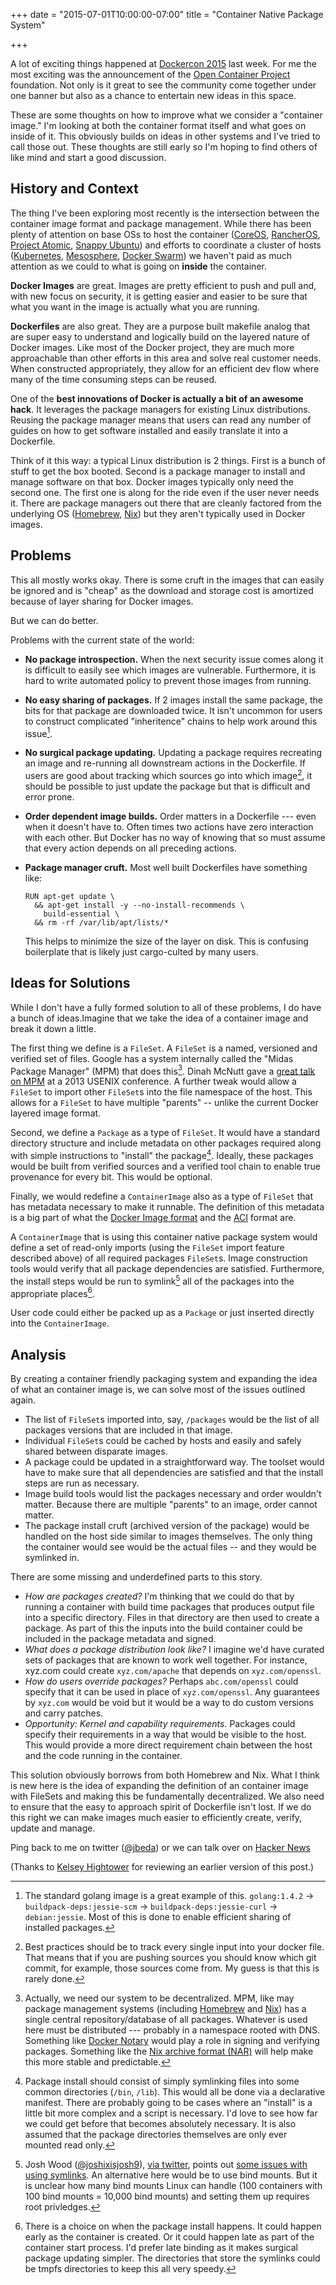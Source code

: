 +++
date = "2015-07-01T10:00:00-07:00"
title = "Container Native Package System"

+++

A lot of exciting things happened at [Dockercon 2015](http://www.dockercon.com/) last week.  For me the most exciting was the announcement of the [Open Container Project](http://opencontainers.org/) foundation.  Not only is it great to see the community come together under one banner but also as a chance to entertain new ideas in this space.

These are some thoughts on how to improve what we consider a "container image." I'm looking at both the container format itself and what goes on inside of it. This obviously builds on ideas in other systems and I've tried to call those out.  These thoughts are still early so I'm hoping to find others of like mind and start a good discussion.

## History and Context

The thing I've been exploring most recently is the intersection between the container image format and package management.  While there has been plenty of attention on base OSs to host the container ([CoreOS](https://coreos.com/products/), [RancherOS](http://rancher.com/rancher-os/), [Project Atomic](http://www.projectatomic.io/), [Snappy Ubuntu](https://developer.ubuntu.com/en/snappy/)) and efforts to coordinate a cluster of hosts ([Kubernetes](http://kubernetes.io/), [Mesosphere](https://mesosphere.com/), [Docker Swarm](https://www.docker.com/docker-swarm)) we haven't paid as much attention as we could to what is going on **inside** the container.

**Docker Images** are great. Images are pretty efficient to push and pull and, with new focus on security, it is getting easier and easier to be sure that what you want in the image is actually what you are running.

**Dockerfiles** are also great.  They are a purpose built makefile analog that are super easy to understand and logically build on the layered nature of Docker images.  Like most of the Docker project, they are much more approachable than other efforts in this area and solve real customer needs. When constructed appropriately, they allow for an efficient dev flow where many of the time consuming steps can be reused.

One of the **best innovations of Docker is actually a bit of an awesome hack**.  It leverages the package managers for existing Linux distributions.  Reusing the package manager means that users can read any number of guides on how to get software installed and easily translate it into a Dockerfile.

Think of it this way: a typical Linux distribution is 2 things. First is a bunch of stuff to get the box booted.  Second is a package manager to install and manage software on that box.  Docker images typically only need the second one.  The first one is along for the ride even if the user never needs it.  There are package managers out there that are cleanly factored from the underlying OS ([Homebrew](http://brew.sh/), [Nix](https://nixos.org/nix/)) but they aren't typically used in Docker images.

## Problems

This all mostly works okay.  There is some cruft in the images that can easily be ignored and is "cheap" as the download and storage cost is amortized because of layer sharing for Docker images.

But we can do better.

Problems with the current state of the world:

* **No package introspection.**  When the next security issue comes along it is difficult to easily see which images are vulnerable.  Furthermore, it is hard to write automated policy to prevent those images from running.
* **No easy sharing of packages.**  If 2 images install the same package, the bits for that package are downloaded twice.  It isn't uncommon for users to construct complicated "inheritence" chains to help work around this issue[^dockerfile-chains].
* **No surgical package updating.**  Updating a package requires recreating an image and re-running all downstream actions in the Dockerfile.  If users are good about tracking which sources go into which image[^tracking-inputs], it should be possible to just update the package but that is difficult and error prone.
* **Order dependent image builds.** Order matters in a Dockerfile --- even when it doesn't have to.  Often times two actions have zero interaction with each other.  But Docker has no way of knowing that so must assume that every action depends on all preceding actions.
* **Package manager cruft.** Most well built Dockerfiles have something like:

    ```
    RUN apt-get update \
      && apt-get install -y --no-install-recommends \
        build-essential \
      && rm -rf /var/lib/apt/lists/*
    ```

    This helps to minimize the size of the layer on disk.  This is confusing boilerplate that is likely just cargo-culted by many users.

[^dockerfile-chains]: The standard golang image is a great example of this.  `golang:1.4.2` &rarr; `buildpack-deps:jessie-scm` &rarr; `buildpack-deps:jessie-curl` &rarr; `debian:jessie`.  Most of this is done to enable efficient sharing of installed packages.
[^tracking-inputs]: Best practices should be to track every single input into your docker file.  That means that if you are pushing sources you should know which git commit, for example, those sources come from.  My guess is that this is rarely done.

## Ideas for Solutions

While I don't have a fully formed solution to all of these problems, I do have a bunch of ideas.Imagine that we take the idea of a container image and break it down a little.  

The first thing we define is a `FileSet`.  A `FileSet` is a named, versioned and verified set of files.  Google has a system internally called the "Midas Package Manager" (MPM) that does this[^decentralized-mpm].  Dinah McNutt gave a [great talk on MPM](https://www.youtube.com/watch?v=_uJlTllziPI) at a 2013 USENIX conference.  A further tweak would allow a `FileSet` to import other `FileSet`s into the file namespace of the host.  This allows for a `FileSet` to have multiple "parents" -- unlike the current Docker layered image format.

[^decentralized-mpm]: Actually, we need our system to be decentralized.  MPM, like may package management systems (including [Homebrew](https://github.com/Homebrew/homebrew/tree/master/Library/Formula) and [Nix](https://github.com/NixOS/nixpkgs)) has a single central repository/database of all packages.  Whatever is used here must be distributed --- probably in a namespace rooted with DNS.  Something like [Docker Notary](https://github.com/docker/notary) would play a role in signing and verifying packages.  Something like the [Nix archive format (NAR)](http://lethalman.blogspot.com/2014/08/nix-pill-9-automatic-runtime.html) will help make this more stable and predictable.

Second, we define a `Package` as a type of `FileSet`.  It would have a standard directory structure and include metadata on other packages required along with simple instructions to "install" the package[^package-install]. Ideally, these packages would be built from verified sources and a verified tool chain to enable true provenance for every bit. This would be optional.

[^package-install]: Package install should consist of simply symlinking files into some common directories (`/bin`, `/lib`).  This would all be done via a declarative manifest. There are probably going to be cases where an "install" is a little bit more complex and a script is necessary.  I'd love to see how far we could get before that becomes absolutely necessary.  It is also assumed that the package directories themselves are only ever mounted read only. 

Finally, we would redefine a `ContainerImage` also as a type of `FileSet` that has metadata necessary to make it runnable.  The definition of this metadata is a big part of what the [Docker Image format](https://github.com/docker/docker/blob/master/image/spec/v1.md) and the [ACI](https://github.com/appc/spec/blob/master/SPEC.md) format are.

A `ContainerImage` that is using this container native package system would define a set of read-only imports (using the `FileSet` import feature described above) of all required packages `FileSet`s.  Image construction tools would verify that all package dependencies are satisfied.  Furthermore, the install steps would be run to symlink[^symlink-problems] all of the packages into the appropriate places[^late-symlinking].

[^symlink-problems]: Josh Wood ([@joshixisjosh9](https://twitter.com/joshixisjosh9)), [via twitter](https://twitter.com/joshixisjosh9/status/617008740626116609), points out [some issues with using symlinks](https://www.usenix.org/legacy/publications/library/proceedings/usenix2000/general/pikelex.html). An alternative here would be to use bind mounts.  But it is unclear how many bind mounts Linux can handle (100 containers with 100 bind mounts = 10,000 bind mounts) and setting them up requires root privledges.
[^late-symlinking]: There is a choice on when the package install happens.  It could happen early as the container is created.  Or it could happen late as part of the container start process.  I'd prefer late binding as it makes surgical package updating simpler.  The directories that store the symlinks could be tmpfs directories to keep this all very speedy.

User code could either be packed up as a `Package` or just inserted directly into the `ContainerImage`.

## Analysis

By creating a container friendly packaging system and expanding the idea of what an container image is, we can solve most of the issues outlined again.  

* The list of `FileSet`s imported into, say, `/packages` would be the list of all packages versions that are included in that image.
* Individual `FileSet`s could be cached by hosts and easily and safely shared between disparate images.
* A package could be updated in a straightforward way.  The toolset would have to make sure that all dependencies are satisfied and that the install steps are run as necessary.
* Image build tools would list the packages necessary and order wouldn't matter.  Because there are multiple "parents" to an image, order cannot matter.
* The package install cruft (archived version of the package) would be handled on the host side similar to images themselves.  The only thing the container would see would be the actual files -- and they would be symlinked in.

There are some missing and underdefined parts to this story.

* _How are packages created?_  I'm thinking that we could do that by running a container with build time packages that produces output file into a specific directory.  Files in that directory are then used to create a package.  As part of this the inputs into the build container could be included in the package metadata and signed.
* _What does a package distribution look like?_  I imagine we'd have curated sets of packages that are known to work well together.  For instance, xyz.com could create `xyz.com/apache` that depends on `xyz.com/openssl`.
* _How do users override packages?_  Perhaps `abc.com/openssl` could specify that it can be used in place of `xyz.com/openssl`.  Any guarantees by `xyz.com` would be void but it would be a way to do custom versions and carry patches.
* _Opportunity: Kernel and capability requirements._  Packages could specify their requirements in a way that would be visible to the host.  This would provide a more direct requirement chain between the host and the code running in the container.

This solution obviously borrows from both Homebrew and Nix.  What I think is new here is the idea of expanding the definition of an container image with FileSets and making this be fundamentally decentralized.  We also need to ensure that the easy to approach spirit of Dockerfile isn't lost.  If we do this right we can make images much easier to efficiently create, verify, update and manage.

Ping back to me on twitter ([@jbeda](http://www.twitter.com/jbeda)) or we can talk over on [Hacker News](https://news.ycombinator.com/item?id=9814131)

(Thanks to [Kelsey Hightower](https://twitter.com/kelseyhightower) for reviewing an earlier version of this post.)
